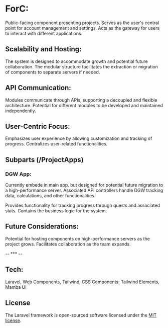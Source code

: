 # ForC:

Public-facing component presenting projects.
Serves as the user's central point for account management and settings.
Acts as the gateway for users to interact with different applications.

## Scalability and Hosting:

The system is designed to accommodate growth and potential future collaboration.
The modular structure facilitates the extraction or migration of components to separate servers if needed.

## API Communication:

Modules communicate through APIs, supporting a decoupled and flexible architecture.
Potential for different modules to be developed and maintained independently.

## User-Centric Focus:

Emphasizes user experience by allowing customization and tracking of progress.
Centralizes user-related functionalities.

## Subparts (/ProjectApps)

### DGW App:

Currently embede in main app. but designed for potential future migration to a high-performance server.
Associated API controllers handle DGW tracking data, calculations, and other functionalities.

Provides functionality for tracking progress through quests and associated stats.
Contains the business logic for the system.

## Future Considerations:

Potential for hosting components on high-performance servers as the project grows.
Facilitates collaboration as the team expands.

-- *** --

## Tech:
Laravel, Web Components, Tailwind, CSS Components: Tailwind Elements, Mamba UI

## License

The Laravel framework is open-sourced software licensed under the [MIT license](https://opensource.org/licenses/MIT).
